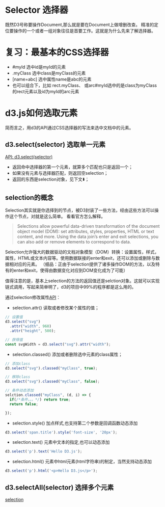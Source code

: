 # Selector 选择器
既然D3号称要操作Document,那么就是要在Document上做增删改查。
精准的定位要操作的一个或者一组对象往往是首要工作。这就是为什么先来了解选择器。

# 复习：最基本的CSS选择器
* #myId   选中id是myId的元素
* .myClass  选中class是myClass的元素
* [name=abc]  选中属性name是abc的元素
* 也可以组合下，比如 rect.myClass、 或arc#myId选中的是class为myClass的rect元素以及id为myId的arc元素

# d3.js如何选取元素
简而言之，用d3的API通过CSS选择器的写法来选中文档中的元素。

## d3.select(selector) 选取单一元素
[API: d3.select(selector)](https://github.com/d3/d3-selection/blob/master/README.md#select)

* 返回命中选择器的第一个元素，就算多个匹配也只是返回一个；
* 如果没有元素与选择器匹配，则返回空selection；
* 返回的东西是selection对象，见下文⬇️；

## selection的概念
Selection其实就是你选择到的节点，被D3封装了一些方法，经由这些方法可以操作这个节点，对就是这么简单。
看看官方怎么解释。

>Selections allow powerful data-driven transformation of the document object model (DOM): set attributes, styles, properties, HTML or text content, and more. Using the data join’s enter and exit selections, you can also add or remove elements to correspond to data.

Selection允许强大的数据驱动的文档对象模型（DOM）转换：设置属性，样式，属性，HTML或文本内容等。使用数据联接的enter和exit，还可以添加或删除与数据相对应的元素。
（细品：正由于selection提供了诸多操作DOM的方法，以及特有的enter和exit，使得由数据变化对应到DOM变化成为了可能）

值得注意的是，基本上selection的方法的返回值还是selction对象。这就可以实现链式调用，写起来简单明了，d3的项目中99%的程序都是这么用的。

通过selection修改属性[API](https://github.com/d3/d3-selection/blob/master/README.md#modifying-elements)：
* selection.attr() 读取或者修改某个属性的值；

```js
// 设置值
d3.select("svg")
  .attr("width", 960)
  .attr("height", 500);

// 获得值
const svgWidth = d3.select("svg").attr("width");

```
* selection.classed() 添加或者删除选中元素的class属性；
```js
// 添加class
d3.select("svg").classed("myClass", true);

// 移除class
d3.select("svg").classed("myClass", false);

// 条件动态添加
selction.classed("myClass", (d, i) => {
  if(/*条件。。。*/) return true;
  return false;

});

```
* selection.style()  加点样式,也支持第二个参数是回调函数动态添加
```js
d3.select('span.title').style('font-size', '20px');

```

* selection.text()  元素中文本的指定,也可以动态添加
```js
d3.select('p').text('Hello D3.js');

```

* selection.html()  元素中html元素(html字符串)的制定，当然支持动态添加
```js
d3.select('p').html('<p>Hello D3.js</p>');

```


## d3.selectAll(selector) 选择多个元素




[selection](https://github.com/d3/d3-selection/blob/master/README.md#select)